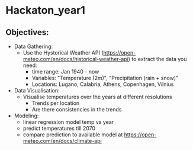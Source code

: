 # Hackaton_year1

## Objectives:
- Data Gathering:
    - Use the Hystorical Weather API (https://open-meteo.com/en/docs/historical-weather-api) to extract the data you need:
        - time range: Jan 1940 - now
        - Variables: "Temperature (2m)", "Precipitation (rain + snow)"
        - Locations: Lugano, Calabria, Athens, Copenhagen, Vilnius
- Data Visualisation:
    - Visualise temperatures over the years at different resolutions
        - Trends per location
        - Are there consistencies in the trends
- Modeling:
  - linear regression model temp vs year
  - predict temperatures till 2070
  - compare prediction to available model at https://open-meteo.com/en/docs/climate-api
